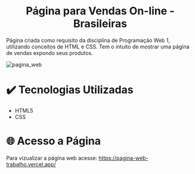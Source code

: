 <h1 align="center"> Página para Vendas On-line - Brasileiras </h1> 

Página criada como requisito da disciplina de Programação Web 1, utilizando conceitos de HTML e CSS. Tem o intuito de mostrar uma página de vendas expondo seus produtos.

![pagina_web](https://user-images.githubusercontent.com/83506483/217040576-83275772-af2e-4fd9-b91a-c0f0840b8be7.png)

# :heavy_check_mark: Tecnologias Utilizadas
- HTML5
- CSS

# :globe_with_meridians: Acesso a Página
Para vizualizar a página web acesse: https://pagina-web-trabalho.vercel.app/
